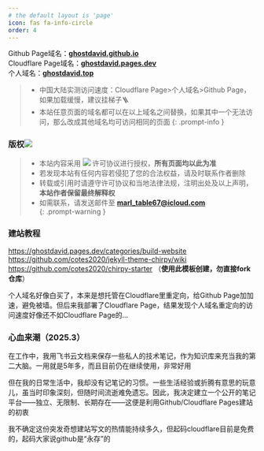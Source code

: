 ```yaml
---
# the default layout is 'page'
icon: fas fa-info-circle
order: 4
---
```

Github Page域名：**[ghostdavid.github.io](https://ghostdavid.github.io)**   
Cloudflare Page域名：**[ghostdavid.pages.dev](https://ghostdavid.pages.dev)**   
个人域名：**[ghostdavid.top](https://ghostdavid.top)**      

> - 中国大陆实测访问速度：Cloudflare Page>个人域名>Github Page，如果加载缓慢，建议挂梯子🪜    
> - 本站任意页面的域名都可以在以上域名之间替换，如果其中一个无法访问，那么改成其他域名均可访问相同的页面
{: .prompt-info }

### 版权[![](https://licensebuttons.net/i/l/by-nc-sa/transparent/00/00/00/88x31-y.png)](https://creativecommons.org/licenses/by-nc-sa/4.0/deed.zh-hans)   
> - 本站内容采用 [![](https://img.shields.io/badge/License-CC_BY--NC--SA_4.0-red)](https://creativecommons.org/licenses/by-nc-sa/4.0/deed.zh-hans) 许可协议进行授权，**所有页面均以此为准**      
> - 若发现本站有任何内容若侵犯了您的合法权益，请及时联系作者删除  
> - 转载或引用时请遵守许可协议和当地法律法规，注明出处及以上声明，**本站作者保留最终解释权**    
> - 如需联系，请发送邮件至 **marl_table67@icloud.com**       
{: .prompt-warning }

### 建站教程
https://ghostdavid.pages.dev/categories/build-website       
https://github.com/cotes2020/jekyll-theme-chirpy/wiki      
https://github.com/cotes2020/chirpy-starter （**使用此模板创建，勿直接fork仓库**）  

个人域名好像白买了，本来是想托管在Cloudflare里重定向，给Github Page加加速，避免被墙。但后来我部署了Cloudflare Page，结果发现个人域名重定向的访问速度好像还不如Cloudflare Page的...

### 心血来潮（2025.3）  

在工作中，我用飞书云文档来保存一些私人的技术笔记，作为知识库来充当我的第二大脑。一用就是5年多，而且目前仍在继续使用，非常好用

但在我的日常生活中，我却没有记笔记的习惯。一些生活经验或折腾有意思的玩意儿，虽当时印象深刻，但随时间流逝难免遗忘。因此，我决定建立一个公开的笔记平台——独立、无限制、长期存在——这便是利用Github/Cloudflare Pages建站的初衷

我不确定这份突发奇想建站写文的热情能持续多久，但起码cloudflare目前是免费的，起码大家说github是“永存”的   

